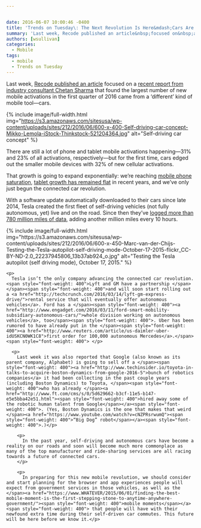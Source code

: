 ```yaml
---


date: 2016-06-07 10:00:46 -0400
title: 'Trends on Tuesday\: The Next Revolution Is Here&mdash;Cars Are the New Mobile Devices'
summary: 'Last week, Recode published an article&nbsp;focused on&nbsp;a recent report from industry consultant Chetan Sharma that found the largest number of new mobile activations in the first quarter of 2016 came from a &lsquo;different&rsquo; kind of mobile tool&mdash;cars. There are still a lot of phone and tablet mobile activations happening&mdash;31% and 23% of all activations, respectively&mdash;but'
authors: [wsullivan]
categories:
  - Mobile
tags:
  - mobile
  - Trends on Tuesday
---
```


Last week, [Recode published an article](http://www.recode.net/2016/5/26/11785930/connected-cars-cellular-growth)</span><span style="font-weight: 400"> focused on a </span>[<span style="font-weight: 400">recent report from industry consultant Chetan Sharma</span>](http://www.chetansharma.com/usmarketupdateq12016.htm) <span style="font-weight: 400">that found the largest number of new mobile activations in the first quarter of 2016 came from a ‘different’ kind of mobile tool—cars.</p> 
{% include image/full-width.html img="https://s3.amazonaws.com/sitesusa/wp-content/uploads/sites/212/2016/06/600-x-400-Self-driving-car-concept-Mikko-Lemola-iStock-Thinkstock-521204364.jpg" alt="Self-driving car concept" %} 

<p>
  There are still a lot of phone and tablet mobile activations happening—31% and 23% of all activations, respectively—but for the first time, cars edged out the smaller mobile devices with 32% of new cellular activations.
</p>

<p>
  That growth is going to expand exponentially: we&#8217;re reaching </span><a href="https://www.WHATEVER/2016/04/26/trends-on-tuesday-smartphone-ownership-reaching-saturation-fueling-media-consumption/"><span style="font-weight: 400">mobile phone saturation</span></a><span style="font-weight: 400">, </span><span style="font-weight: 400"><a href="https://www.WHATEVER/2015/11/17/trends-on-tuesday-smartphone-and-tablet-adoption-grows-while-other-digital-devices-slump/">tablet growth has remained flat</a> in recent years</span><span style="font-weight: 400">, and we’ve only just begun the connected car revolution.</p> 
  
  <p>
    With a software update automatically downloaded to their cars since late 2014, Tesla created the first fleet of self-driving vehicles (not fully autonomous, yet) live and on the road. Since then they&#8217;ve </span><span style="font-weight: 400"><a href="http://qz.com/694520/tesla-has-780-million-miles-of-driving-data-and-adds-another-million-every-10-hours/">logged more than 780 million miles of data</a>, adding another million miles every 10 hours</span><span style="font-weight: 400">.</p> 
{% include image/full-width.html img="https://s3.amazonaws.com/sitesusa/wp-content/uploads/sites/212/2016/06/600-x-450-Marc-van-der-Chijs-Testing-the-Tesla-autopilot-self-driving-mode-October-17-2015-flickr_CC-BY-ND-2.0_22237945806_13b37ab924_o.jpg" alt="Testing the Tesla autopilot (self driving mode), October 17, 2015." %} 
    
    <p>
      Tesla isn’t the only company advancing the connected car revolution. <span style="font-weight: 400">Lyft and GM have a partnership </span></span><span style="font-weight: 400">and will soon start rolling out a <a href="http://techcrunch.com/2016/03/14/lyft-gm-express-drive/">rental service that will eventually offer autonomous vehicles</a>. Ford has a </span><span style="font-weight: 400"><a href="http://www.engadget.com/2016/03/11/ford-smart-mobility-subsidiary-autonomous-cars/">whole division working on autonomous vehicles</a>, too</span><span style="font-weight: 400">. Uber has been rumored to have already put in the </span><span style="font-weight: 400"><a href="http://www.reuters.com/article/us-daimler-uber-idUSKCN0WK1C8">first order for 100,000 autonomous Mercedes</a>.</span><span style="font-weight: 400"> </p> 
      
      <p>
        Last week it was also reported that Google (also known as its parent company, Alphabet) is going to sell off a </span><span style="font-weight: 400"><a href="http://www.techinsider.io/toyota-in-talks-to-acquire-boston-dynamics-from-google-2016-5">bunch of robotics companies</a> it had been collecting in the past couple years (including Boston Dynamics) to Toyota, </span><span style="font-weight: 400">who has already </span><a href="http://www.ft.com/cms/s/0/5d629662-b3cf-11e5-b147-e5e5bba42e51.html"><span style="font-weight: 400">hired away some of the robotic human talent from Google</span></a><span style="font-weight: 400">. (Yes, Boston Dynamics is the one that makes that weird </span><a href="https://www.youtube.com/watch?v=cNZPRsrwumQ"><span style="font-weight: 400">“Big Dog” robot</span></a><span style="font-weight: 400">.)</p> 
        
        <p>
          In the past year, self-driving and autonomous cars have become a reality on our roads and soon will become much more commonplace as many of the top manufacturer and ride-sharing services are all racing towards a future of connected cars.
        </p>
        
        <p>
          In preparing for this new mobile revolution, we should consider and start planning for the browser and app experiences people will expect from government services in those vehicles, as well as the </span><a href="https://www.WHATEVER/2015/06/01/finding-the-best-mobile-moment-is-the-first-stepping-stone-to-anytime-anywhere-government/"><span style="font-weight: 400">mobile moments</span></a><span style="font-weight: 400"> that people will have with their newfound extra time during their self-driven car commutes. This future will be here before we know it.</p>